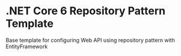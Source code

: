 # .NET Core 6 Repository Pattern Template

Base template for configuring Web API using repository pattern with EntityFramework
